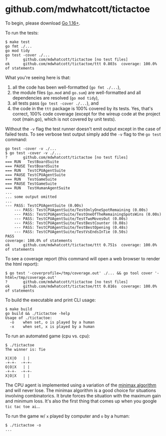 # github.com/mdwhatcott/tictactoe

To begin, please download [Go 1.16+](https://golang.org/dl/).

To run the tests:

```
$ make test
go fmt ./...
go mod tidy
go test -cover ./...
?   	github.com/mdwhatcott/tictactoe	[no test files]
ok  	github.com/mdwhatcott/tictactoe/ttt	0.803s	coverage: 100.0% of statements
```

What you're seeing here is that:

1. all the code has been well-formatted (`go fmt ./...`), 
2. the module files (`go.mod` and `go.sum`) are well-formatted and all dependencies are resolved (`go mod tidy`), 
3. all tests pass (`go test -cover ./...`), and 
4. the code in the `ttt` package is 100% covered by its tests. Yes, that's correct, 100% code coverage (except for the wireup code at the project root (main.go), which is not covered by unit tests). 

Without the `-v` flag the test runner doesn't emit output except in the case of failed tests. To see verbose test output simply add the `-v` flag to the `go test` command:

```
go test -cover -v ./...
$ go test -cover -v ./...
?   	github.com/mdwhatcott/tictactoe	[no test files]
=== RUN   TestBoardSuite
=== PAUSE TestBoardSuite
=== RUN   TestCPUAgentSuite
=== PAUSE TestCPUAgentSuite
=== RUN   TestGameSuite
=== PAUSE TestGameSuite
=== RUN   TestHumanAgentSuite
...
... some output omitted
...
--- PASS: TestCPUAgentSuite (0.00s)
    --- PASS: TestCPUAgentSuite/TestOnlyOneSpotRemaining (0.00s)
    --- PASS: TestCPUAgentSuite/TestOneOfTheRemainingSpotsWins (0.00s)
    --- PASS: TestCPUAgentSuite/TestTwoMovesOut (0.00s)
    --- PASS: TestCPUAgentSuite/TestBestCounter (0.08s)
    --- PASS: TestCPUAgentSuite/TestBestOpening (0.48s)
    --- PASS: TestCPUAgentSuite/TestVsEndsInTie (0.50s)
PASS
coverage: 100.0% of statements
ok  	github.com/mdwhatcott/tictactoe/ttt	0.751s	coverage: 100.0% of statements
```

To see a coverage report (this command will open a web browser to render the html report):

```
$ go test '-coverprofile=/tmp/coverage.out' ./... && go tool cover '-html=/tmp/coverage.out'
?   	github.com/mdwhatcott/tictactoe	[no test files]
ok  	github.com/mdwhatcott/tictactoe/ttt	0.816s	coverage: 100.0% of statements
```

To build the executable and print CLI usage:

```
$ make build
go build && ./tictactoe -help
Usage of ./tictactoe:
  -o	when set, o is played by a human
  -x	when set, x is played by a human
```

To run an automated game (cpu vs. cpu):

```
$ ./tictactoe 
The winner is: Tie

X|X|O   | | 
-+-+-  -+-+-
O|O|X   | | 
-+-+-  -+-+-
X|O|X   | | 
```

The CPU agent is implemented using a variation of the [minimax algorithm](https://en.wikipedia.org/wiki/Minimax) and will never lose. The minimax algorithm is a good choice for situations involving combinatorics. It brute forces the situation with the maximum gain and minimum loss. It's also the first thing that comes up when you google `tic tac toe ai`...

To run the game w/ `x` played by computer and `o` by a human:

```
$ ./tictactoe -o
...
```
